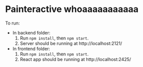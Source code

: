 # Painteractive whoaaaaaaaaaaa

To run:

* In backend folder:
    1. Run `npm install`, then `npm start`.
    2. Server should be running at http://localhost:2121/
* In frontend folder:
    1. Run `npm install`, then `npm start`.
    2. React app should be running at http://localhost:2425/